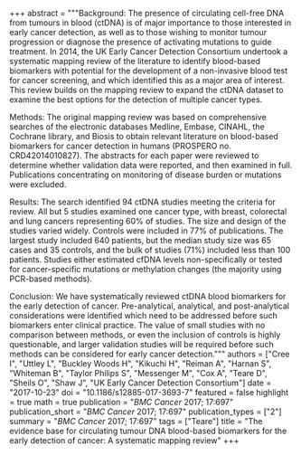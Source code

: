 +++
abstract = """Background: The presence of circulating cell-free DNA from tumours in blood (ctDNA) is of major importance to those interested in early cancer detection, as well as to those wishing to monitor tumour progression or diagnose the presence of activating mutations to guide treatment. In 2014, the UK Early Cancer Detection Consortium undertook a systematic mapping review of the literature to identify blood-based biomarkers with potential for the development of a non-invasive blood test for cancer screening, and which identified this as a major area of interest. This review builds on the mapping review to expand the ctDNA dataset to examine the best options for the detection of multiple cancer types.

Methods: The original mapping review was based on comprehensive searches of the electronic databases Medline, Embase, CINAHL, the Cochrane library, and Biosis to obtain relevant literature on blood-based biomarkers for cancer detection in humans (PROSPERO no. CRD42014010827). The abstracts for each paper were reviewed to determine whether validation data were reported, and then examined in full. Publications concentrating on monitoring of disease burden or mutations were excluded.

Results: The search identified 94 ctDNA studies meeting the criteria for review. All but 5 studies examined one cancer type, with breast, colorectal and lung cancers representing 60% of studies. The size and design of the studies varied widely. Controls were included in 77% of publications. The largest study included 640 patients, but the median study size was 65 cases and 35 controls, and the bulk of studies (71%) included less than 100 patients. Studies either estimated cfDNA levels non-specifically or tested for cancer-specific mutations or methylation changes (the majority using PCR-based methods).

Conclusion: We have systematically reviewed ctDNA blood biomarkers for the early detection of cancer. Pre-analytical, analytical, and post-analytical considerations were identified which need to be addressed before such biomarkers enter clinical practice. The value of small studies with no comparison between methods, or even the inclusion of controls is highly questionable, and larger validation studies will be required before such methods can be considered for early cancer detection."""
authors = ["Cree I", "Uttley L", "Buckley Woods H", "Kikuchi H", "Reiman A", "Harnan S", "Whiteman B", "Taylor Philips S", "Messenger M", "Cox A", "Teare D", "Sheils O", "Shaw J", "UK Early Cancer Detection Consortium"]
date = "2017-10-23"
doi = "10.1186/s12885-017-3693-7"
featured = false
highlight = true
math = true
publication = "*BMC Cancer* 2017; 17:697"
publication_short = "*BMC Cancer* 2017; 17:697"
publication_types = ["2"]
summary = "*BMC Cancer* 2017; 17:697"
tags = ["Teare"]
title = "The evidence base for circulating tumour DNA blood-based biomarkers for the early detection of cancer: A systematic mapping review"
+++
